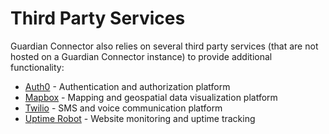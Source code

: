# Third Party Services

Guardian Connector also relies on several third party services (that are not hosted on a Guardian Connector instance) to provide additional functionality:

- [Auth0](./auth0/) - Authentication and authorization platform
- [Mapbox](./mapbox/) - Mapping and geospatial data visualization platform
- [Twilio](./twilio/) - SMS and voice communication platform
- [Uptime Robot](./uptime-robot/) - Website monitoring and uptime tracking